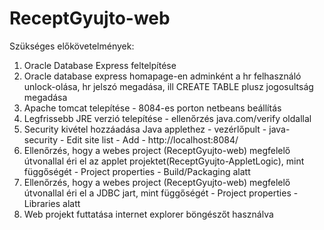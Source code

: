 # ReceptGyujto-web

Szükséges előkövetelmények: 
1. Oracle Database Express feltelpítése 
2. Oracle database express homapage-en adminként a hr felhasználó unlock-olása, hr jelszó megadása, ill CREATE TABLE plusz jogosultság megadása
3. Apache tomcat telepítése - 8084-es porton netbeans beállítás
4. Legfrissebb JRE verzió telepítése - ellenőrzés java.com/verify oldallal
5. Security kivétel hozzáadása Java applethez - vezérlőpult - java- security - Edit site list - Add - http://localhost:8084/
6. Ellenőrzés, hogy a webes project (ReceptGyujto-web) megfelelő útvonallal éri el az applet projektet(ReceptGyujto-AppletLogic), mint függőségét - Project properties - Build/Packaging alatt
7. Ellenőrzés, hogy a webes project (ReceptGyujto-web) megfelelő útvonallal éri el a JDBC jart, mint függőségét - Project properties - Libraries alatt
8. Web projekt futtatása internet explorer böngészőt használva
